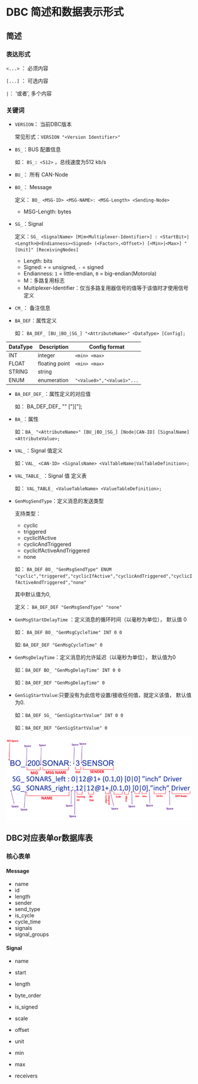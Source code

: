 # DBC 简述和数据表示形式

## 简述

### 表达形式

`<...>` ： 必须内容

`[...]` ： 可选内容

`|`： ‘或者’, 多个内容

### 关键词

* `VERSION`： 当前DBC版本

  常见形式：`VERSION	"<Version Identifier>"`

* `BS_`：BUS 配置信息

  如： `BS_: <512>` ，总线速度为512 kb/s

* `BU_`： 所有 CAN-Node

* `BO_`： Message

  定义： `BO_ <MSG-ID> <MSG-NAME>: <MSG-Length> <Sending-Node>`

  * MSG-Length: bytes

* `SG_`：Signal

  定义：`SG_ <SignalName> [M|m<Multiplexer-Identifier>] : <StartBit>|<Length>@<Endianness><Signed> (<Factor>,<Offset>) [<Min>|<Max>] "[Unit]" [ReceivingNodes]`

  * Length: bits
  * Signed: `+` = unsigned, `-` = signed
  * Endianness: `1` = little-endian, `0` = big-endian(Motorola)
  * M：多路复用标志
  * Multiplexer-Identifier：仅当多路复用器信号的值等于该值时才使用信号定义

* `CM_`： 备注信息

* `BA_DEF`：属性定义

  如： `BA_DEF_ [BU_|BO_|SG_] "<AttributeName>" <DataType> [Config];`

| DataType | Description    | Config format              |
| -------- | -------------- | -------------------------- |
| INT      | integer        | `<min> <max>`              |
| FLOAT    | floating point | `<min> <max>`              |
| STRING   | string         |                            |
| ENUM     | enumeration    | `"<Value0>","<Value1>"...` |

* `BA_DEF_DEF_`：属性定义的对应值

  如： BA_DEF_DEF_ "<AttributeName>" ["]<DefaultValue>["];

* `BA_`：属性

  如：`BA_ "<AttributeName>" [BU_|BO_|SG_] [Node|CAN-ID] [SignalName] <AttributeValue>;`

* `VAL_`：Signal 值定义

  如：`VAL_ <CAN-ID> <SignalsName> <ValTableName|ValTableDefinition>;`

* `VAL_TABLE_` ：Signal 值 定义表

  如： `VAL_TABLE_ <ValueTableName> <ValueTableDefinition>;` 

* `GenMsgSendType`：定义消息的发送类型

  支持类型：

  * cyclic  
  * triggered  
  * cyclicIfActive  
  * cyclicAndTriggered  
  * cyclicIfActiveAndTriggered  
  * none 

  如： `BA_DEF BO_ "GenMsgSendType" ENUM "cyclic","triggered","cyclicIfActive","cyclicAndTriggered","cyclicIfActiveAndTriggered","none"` 

  其中默认值为0,

  定义： `BA_DEF_DEF "GenMsgSendType" "none"`

* `GenMsgStartDelayTime` ：定义消息的循环时间（以毫秒为单位）， 默认值 0

  如： `BA_DEF BO_ "GenMsgCycleTime" INT 0 0` 

  如: `BA_DEF_DEF "GenMsgCycleTime" 0`  

* `GenMsgDelayTime`：定义消息的允许延迟（以毫秒为单位）， 默认值为0

  如：`BA_DEF BO_ "GenMsgDelayTime" INT 0 0`

  如：`BA_DEF_DEF "GenMsgDelayTime" 0` 

* `GenSigStartValue`:只要没有为此信号设置/接收任何值，就定义该值， 默认值为0.

  如：`BA_DEF SG_ "GenSigStartValue" INT 0 0`

  如：`BA_DEF_DEF "GenSigStartValue" 0`



![overview](../pics/dbc_overview.png)

## DBC对应表单or数据库表

### 核心表单

#### Message

* name
* id
* length
* sender
* send_type
* is_cycle
* cycle_time
* signals
* signal_groups

#### Signal

* name

* start

* length

* byte_order

* is_signed

* scale

* offset

* unit

* min

* max

* receivers

  